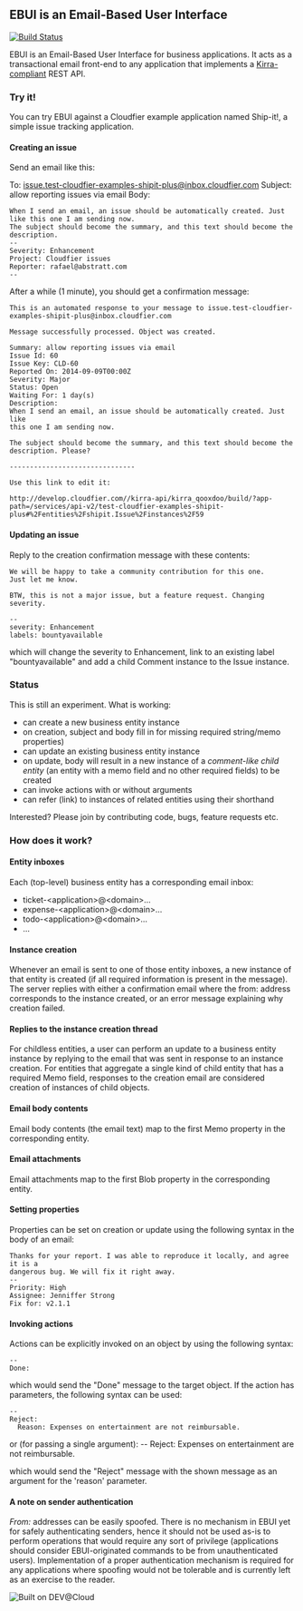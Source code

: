 ## EBUI is an Email-Based User Interface

[![Build Status](https://textuml.ci.cloudbees.com/buildStatus/icon?job=ebui)](https://textuml.ci.cloudbees.com/job/ebui/)

EBUI is an Email-Based User Interface for business applications. It acts as a transactional email front-end to any application that implements a [Kirra-compliant](http://abstratt.github.io/kirra/) REST API.

### Try it!

You can try EBUI against a Cloudfier example application named Ship-it!, a simple issue tracking application.

#### Creating an issue

Send an email like this:

To: issue.test-cloudfier-examples-shipit-plus@inbox.cloudfier.com
Subject: allow reporting issues via email
Body:

    When I send an email, an issue should be automatically created. Just like this one I am sending now. 
    The subject should become the summary, and this text should become the description.
    --
    Severity: Enhancement
    Project: Cloudfier issues
    Reporter: rafael@abstratt.com
    --
    
After a while (1 minute), you should get a confirmation message:

    This is an automated response to your message to issue.test-cloudfier-examples-shipit-plus@inbox.cloudfier.com
    
    Message successfully processed. Object was created.
    
    Summary: allow reporting issues via email
    Issue Id: 60
    Issue Key: CLD-60
    Reported On: 2014-09-09T00:00Z
    Severity: Major
    Status: Open
    Waiting For: 1 day(s)
    Description:
    When I send an email, an issue should be automatically created. Just like
    this one I am sending now.
    
    The subject should become the summary, and this text should become the
    description. Please?
    
    -------------------------------
    
    Use this link to edit it:
    
    http://develop.cloudfier.com//kirra-api/kirra_qooxdoo/build/?app-path=/services/api-v2/test-cloudfier-examples-shipit-plus#%2Fentities%2Fshipit.Issue%2Finstances%2F59

#### Updating an issue

Reply to the creation confirmation message with these contents:

    We will be happy to take a community contribution for this one.
    Just let me know.
    
    BTW, this is not a major issue, but a feature request. Changing severity.
    
    -- 
    severity: Enhancement
    labels: bountyavailable

which will change the severity to Enhancement, link to an existing label "bountyavailable" and add a child Comment instance to the Issue instance.

### Status

This is still an experiment. What is working:
- can create a new business entity instance
- on creation, subject and body fill in for missing required string/memo properties)
- can update an existing business entity instance
- on update, body will result in a new instance of a *comment-like child entity* (an entity with a memo field and no other required fields) to be created
- can invoke actions with or without arguments
- can refer (link) to instances of related entities using their shorthand

Interested? Please join by contributing code, bugs, feature requests etc.

### How does it work?

#### Entity inboxes

Each (top-level) business entity has a corresponding email inbox:

- ticket-\<application\>@\<domain\>...
- expense-\<application\>@\<domain\>...
- todo-\<application\>@\<domain\>...
- ...


#### Instance creation

Whenever an email is sent to one of those entity inboxes, a new instance of that entity is created (if all required information is present in the message). The server replies with either a confirmation email where the from: address corresponds to the instance created, or an error message explaining why creation failed.

#### Replies to the instance creation thread

For childless entities, a user can perform an update to a business entity instance by replying to the email that was sent in response to an instance creation. For entities that aggregate a single kind of child entity that has a required Memo field, responses to the creation email are considered creation of instances of child objects.

#### Email body contents

Email body contents (the email text) map to the first Memo property in the corresponding entity. 

#### Email attachments

Email attachments map to the first Blob property in the corresponding entity. 

#### Setting properties

Properties can be set on creation or update using the following syntax in the body of an email:

    Thanks for your report. I was able to reproduce it locally, and agree it is a 
    dangerous bug. We will fix it right away.
    --
    Priority: High
    Assignee: Jenniffer Strong
    Fix for: v2.1.1


#### Invoking actions

Actions can be explicitly invoked on an object by using the following syntax:

    --
    Done:

which would send the "Done" message to the target object. If the action has parameters, the following syntax can be used:

    --
    Reject:
      Reason: Expenses on entertainment are not reimbursable.

or (for passing a single argument):
    --
    Reject: Expenses on entertainment are not reimbursable.

which would send the "Reject" message with the shown message as an argument for the 'reason' parameter. 


#### A note on sender authentication

*From:* addresses can be easily spoofed. There is no mechanism in EBUI yet for safely authenticating senders, hence it should not be used as-is to perform operations that would require any sort of privilege (applications should consider EBUI-originated commands to be from unauthenticated users). Implementation of a proper authentication mechanism is required for any applications where spoofing would not be tolerable and is currently left as an exercise to the reader.

![Built on DEV@Cloud](http://cloudbees.prod.acquia-sites.com/sites/default/files/styles/large/public/Button-Built-on-CB-1.png)
